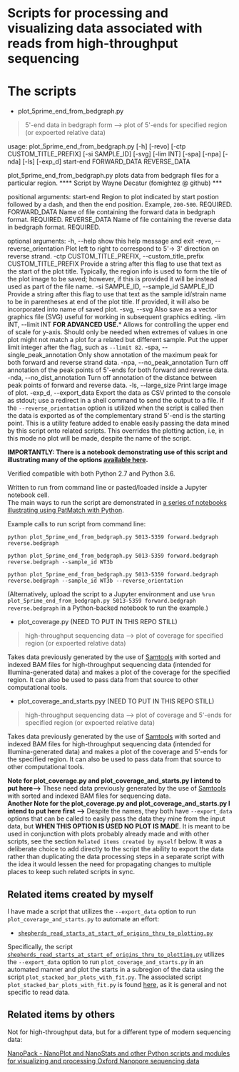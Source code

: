 Scripts for processing and visualizing data associated with reads from high-throughput sequencing
===============================================================================================

# The scripts

* plot_5prime_end_from_bedgraph.py
> 5'-end data in bedgraph form --> plot of 5'-ends for specified region (or expoerted relative data)

  usage: plot_5prime_end_from_bedgraph.py [-h] [-revo]
                                          [-ctp CUSTOM_TITLE_PREFIX]
                                          [-si SAMPLE_ID] [-svg] [-lim INT]
                                          [-spa] [-npa] [-nda] [-ls] [-exp_d]
                                          start-end FORWARD_DATA REVERSE_DATA

  plot_5prime_end_from_bedgraph.py plots data from bedgraph files for a
  particular region. **** Script by Wayne Decatur (fomightez @ github) ***

  positional arguments:
    start-end             Region to plot indicated by start postion followed by
                          a dash, and then the end position. Example, `200-500`.
                          REQUIRED.
    FORWARD_DATA          Name of file containing the forward data in bedgraph
                          format. REQUIRED.
    REVERSE_DATA          Name of file containing the reverse data in bedgraph
                          format. REQUIRED.

  optional arguments:
    -h, --help            show this help message and exit
    -revo, --reverse_orientation
                          Plot left to right to correspond to 5'-> 3' direction
                          on reverse strand.
    -ctp CUSTOM_TITLE_PREFIX, --custom_title_prefix CUSTOM_TITLE_PREFIX
                          Provide a string after this flag to use that text as
                          the start of the plot title. Typically, the region
                          info is used to form the tile of the plot image to be
                          saved; however, if this is provided it will be instead
                          used as part of the file name.
    -si SAMPLE_ID, --sample_id SAMPLE_ID
                          Provide a string after this flag to use that text as
                          the sample id/strain name to be in parentheses at end
                          of the plot title. If provided, it will also be
                          incorporated into name of saved plot.
    -svg, --svg           Also save as a vector graphics file (SVG) useful for
                          working in subsequent graphics editing.
    -lim INT, --limit INT
                          **FOR ADVANCED USE.*** Allows for controlling the
                          upper end of scale for y-axis. Should only be needed
                          when extremes of values in one plot might not match a
                          plot for a related but different sample. Put the upper
                          limit integer after the flag, such as `--limit 82`.
    -spa, --single_peak_annotation
                          Only show annotation of the maximum peak for both
                          forward and reverse strand data.
    -npa, --no_peak_annotation
                          Turn off annotation of the peak points of 5'-ends for
                          both forward and reverse data.
    -nda, --no_dist_annotation
                          Turn off annotation of the distance between peak
                          points of forward and reverse data.
    -ls, --large_size     Print large image of plot.
    -exp_d, --export_data
                          Export the data as CSV printed to the console as
                          stdout; use a redirect in a shell command to send the
                          output to a file. If the `--reverse_orientation`
                          option is utilized when the script is called then the
                          data is exported as of the complementary strand 5'-end
                          is the starting point. This is a utility feature added
                          to enable easily passing the data mined by this script
                          onto related scripts. This overrides the plotting
                          action, i.e, in this mode no plot will be made,
                          despite the name of the script.

**IMPORTANTLY: There is a notebook demonstrating use of this script and illustrating many of the options [available here](https://github.com/fomightez/clausen_ribonucleotides).**

Verified compatible with both Python 2.7 and Python 3.6.

Written to run from command line or pasted/loaded inside a Jupyter notebook cell.  
The main ways to run the script are demonstrated in [a series of notebooks illustrating using PatMatch with Python](https://github.com/fomightez/patmatch-binder).

Example calls to run script from command line:
```
python plot_5prime_end_from_bedgraph.py 5013-5359 forward.bedgraph reverse.bedgraph

python plot_5prime_end_from_bedgraph.py 5013-5359 forward.bedgraph reverse.bedgraph --sample_id WT3b

python plot_5prime_end_from_bedgraph.py 5013-5359 forward.bedgraph reverse.bedgraph --sample_id WT3b --reverse_orientation
```

(Alternatively, upload the script to a Jupyter environment and use `%run plot_5prime_end_from_bedgraph.py 5013-5359 forward.bedgraph reverse.bedgraph` in a Python-backed notebook to run the example.)

* plot_coverage.py (NEED TO PUT IN THIS REPO STILL)
> high-throughput sequencing data --> plot of coverage for specified region (or expoerted relative data)

Takes data previously generated by the use of [Samtools](http://www.htslib.org/doc/samtools.html) with sorted and indexed BAM files for high-throughput sequencing data (intended for Illumina-generated data) and makes a plot of the coverage for the specified region. It can also be used to pass data from that source to other computational tools. 

* plot_coverage_and_starts.pyy (NEED TO PUT IN THIS REPO STILL)
> high-throughput sequencing data --> plot of coverage and 5'-ends for specified region (or expoerted relative data)

Takes data previously generated by the use of [Samtools](http://www.htslib.org/doc/samtools.html) with sorted and indexed BAM files for high-throughput sequencing data (intended for Illumina-generated data) and makes a plot of the coverage and 5'-ends for the specified region. It can also be used to pass data from that source to other computational tools. 

**Note for plot_coverage.py and plot_coverage_and_starts.py  I intend to put here-->** These need data previously generated by the use of [Samtools](http://www.htslib.org/doc/samtools.html) with sorted and indexed BAM files for sequencing data.  
**Another Note for the  plot_coverage.py and plot_coverage_and_starts.py  I intend to put here first -->** Despite the names, they both have `--export_data` options that can be called to easily pass the data they mine from the input data, but **WHEN THIS OPTION IS USED NO PLOT IS MADE**. It is meant to be used in conjunction with plots probably already made and with other scripts, see the section `Related items created by myself` below. It was a deliberate choice to add directly to the script the ability to export the data rather than duplicating the data processing steps in a separate script with the idea it would lessen the need for propagating changes to multiple places to keep such related scripts in sync.

Related items created by myself
-------------------------------

I have made a script that utilizes the `--export_data` option to run `plot_coverage_and_starts.py` to automate an effort:
* [`shepherds_read_starts_at_start_of_origins_thru_to_plotting.py`](https://github.com/fomightez/mini-pipelines)

Specifically, the script [`shepherds_read_starts_at_start_of_origins_thru_to_plotting.py`](https://github.com/fomightez/mini-pipelines) utilizes the `--export_data` option to run `plot_coverage_and_starts.py` in an automated manner and plot the starts in a subregion of the data using the script `plot_stacked_bar_plots_with_fit.py`. The associated script `plot_stacked_bar_plots_with_fit.py` is found [here](https://github.com/fomightez/general_scripted_plotting), as it is general and not specific to read data.


Related items by others
-----------------------

Not for high-throughput data, but for a different type of modern sequencing data:

[NanoPack - NanoPlot and NanoStats and other Python scripts and modules for visualizing and processing Oxford Nanopore sequencing data](https://github.com/wdecoster/nanopack)
